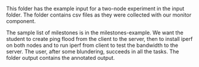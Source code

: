 This folder has the example input for a two-node experiment in the input folder. The folder contains csv files as they were collected with our monitor component.

The sample list of milestones is in the milestones-example. We want the student to create ping flood from the client to the server, then to install iperf on both nodes and to run iperf from client to test the bandwidth to the server. The user, after some blundering, succeeds in all the tasks. The folder output contains the annotated output.